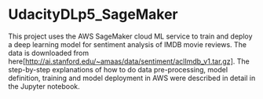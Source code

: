 # UdacityDLp5_SageMaker
This project uses the AWS SageMaker cloud ML service to train and deploy a deep learning model for sentiment analysis of IMDB movie reviews. The data is downloaded from here[http://ai.stanford.edu/~amaas/data/sentiment/aclImdb_v1.tar.gz]. The step-by-step explanations of how to do data pre-processing, model definition, training and model deployment in AWS were described in detail in the Jupyter notebook.
